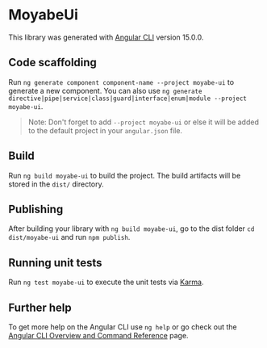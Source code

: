 # MoyabeUi

This library was generated with [Angular CLI](https://github.com/angular/angular-cli) version 15.0.0.

## Code scaffolding

Run `ng generate component component-name --project moyabe-ui` to generate a new component. You can also use `ng generate directive|pipe|service|class|guard|interface|enum|module --project moyabe-ui`.
> Note: Don't forget to add `--project moyabe-ui` or else it will be added to the default project in your `angular.json` file. 

## Build

Run `ng build moyabe-ui` to build the project. The build artifacts will be stored in the `dist/` directory.

## Publishing

After building your library with `ng build moyabe-ui`, go to the dist folder `cd dist/moyabe-ui` and run `npm publish`.

## Running unit tests

Run `ng test moyabe-ui` to execute the unit tests via [Karma](https://karma-runner.github.io).

## Further help

To get more help on the Angular CLI use `ng help` or go check out the [Angular CLI Overview and Command Reference](https://angular.io/cli) page.
